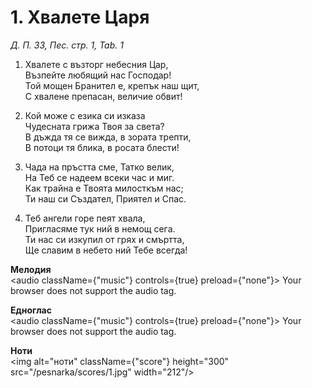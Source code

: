 # 1. Хвалете Царя

_Д. П. 33, Пес. стр. 1, Tab. 1_

1. Хвалете с възторг небесния Цар,  
Възпейте любящий нас Господар!  
Той мощен Бранител е, крепък наш щит,  
С хвалене препасан, величие обвит!

2. Кой може с езика си изказа  
Чудесната грижа Твоя за света?  
В дъжда тя се вижда, в зората трепти,  
В потоци тя блика, в росата блести!

3. Чада на пръстта сме, Татко велик,  
На Теб се надеем всеки час и миг.  
Как трайна е Твоята милосткъм нас;  
Ти наш си Създател, Приятел и Спас.  

4. Теб ангели горе пеят хвала,  
Пригласяме тук ний в немощ сега.  
Ти нас си изкупил от грях и смъртта,  
Ще славим в небето ний Тебе всегда!

**Мелодия**  
<audio className={"music"} controls={true} preload={"none"}>
    <source src="/pesnarka/mp3/1.mp3" type="audio/mpeg"/>
    Your browser does not support the audio tag.
</audio>

**Едноглас**  
<audio className={"music"} controls={true} preload={"none"}>
    <source src="/pesnarka/transp/1.mp3" type="audio/mpeg"/>
    Your browser does not support the audio tag.
</audio>

**Ноти**  
<img alt="ноти" className={"score"} height="300" src="/pesnarka/scores/1.jpg" width="212"/>
